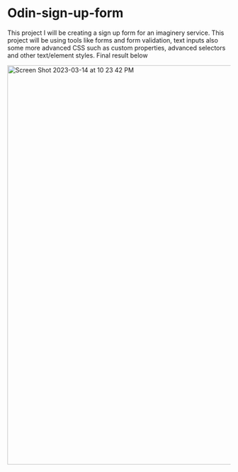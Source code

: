 # Odin-sign-up-form

This project I will be creating a sign up form for an imaginery service. This project will be using tools like forms and form validation, text inputs also some more advanced CSS such as custom properties, advanced selectors and other text/element styles. Final result below




<img width="900" alt="Screen Shot 2023-03-14 at 10 23 42 PM" src="https://user-images.githubusercontent.com/76759742/225188522-dc86e1d1-fc25-4543-b677-1fa414b72a9f.png">
